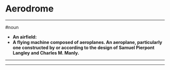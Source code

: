 # Aerodrome
---
#noun
- **An airfield:**
- **A flying machine composed of aeroplanes. An aeroplane, particularly one constructed by or according to the design of Samuel Pierpont Langley and Charles M. Manly.**
---
---
